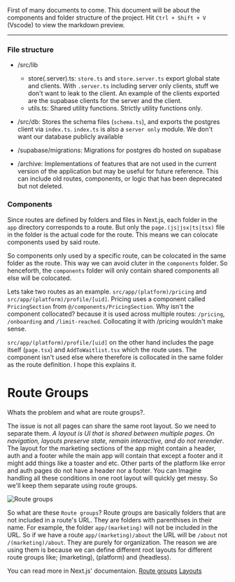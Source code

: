 First of many documents to come. This document will be about the components and folder structure of the project. Hit `Ctrl + Shift + V` (Vscode) to view the markdown preview.

---

### File structure
+ /src/lib
	+ store(.server).ts:
		`store.ts` and `store.server.ts` export global state and clients. With `.server.ts` including server only clients, stuff we don't want to leak to the client. An example of the clients exported are the supabase clients for the server and the client.
	+ utils.ts:
		Shared utility functions. Strictly utility functions only.
+ /src/db:
	Stores the schema files (`schema.ts`), and exports the postgres client via `index.ts`. `index.ts` is also a `server only` module. We don't want our database publicly available

+ /supabase/migrations:
	Migrations for postgres db hosted on supabase

+ /archive:
	Implementations of features that are not used in the current version of the application but may be useful for future reference. This can include old routes, components, or logic that has been deprecated but not deleted.

### Components
Since routes are defined by folders and files in Next.js, each folder in the `app` directory corresponds to a route. But only the `page.(js|jsx|ts|tsx)` file in the folder is the actual code for the route. This means we can colocate components used by said route.

So components only used by a specific route, can be colocated in the same folder as the route. This way we can avoid cluter in the `components` folder. So henceforth, the `components` folder will only contain shared components all else will be colocated.

Lets take two routes as an example. `src/app/(platform)/pricing` and `src/app/(platform)/profile/[uid]`. Pricing uses a component called `PricingSection` from `@/components/PricingSection`. Why isn't the component collocated? because it is used across multiple routes: `/pricing`, `/onboarding` and `/limit-reached`. Collocating it with /pricing wouldn't make sense.

`src/app/(platform)/profile/[uid]` on the other hand includes the page itself (`page.tsx`) and `AddToWaitlist.tsx` which the route uses. The component isn't used else where therefore is collocated in the same folder as the route definition. I hope this explains it.

# Route Groups
Whats the problem and what are route groups?.

The issue is not all pages can share the same root layout. So we need to separate them. *A layout is UI that is shared between multiple pages. On navigation, layouts preserve state, remain interactive, and do not rerender*.  The layout for the marketing sections of the app might contain a header, auth and a footer while the main app will contain that except a footer and it might add things like a toaster and etc. Other parts of the platform like error and auth pages do not have a header nor a footer. You can Imagine handling all these conditions in one root layout will quickly get messy. So we'll keep them separate using route groups.


![Route groups](https://res.cloudinary.com/dpsyccfsa/image/upload/v1736305363/Sea%20Assets/vuxtpjajebtgt28ky4sk.avif)

So what are these `Route groups`? Route groups are basically folders that are not included in a route's URL. They are folders with parenthises in their name. For example, the folder `app/(marketing)` will not be included in the URL. So if we have a route `app/(marketing)/about` the URL will be `/about` not `/(marketing)/about`. They are purely for organization. The reason we are using them is because we can define different root layouts for different route groups like; (marketing), (platform) and (headless). 

You can read more in Next.js' documentaion. [Route groups](https://nextjs.org/docs/app/building-your-application/routing/route-groups) [Layouts](https://nextjs.org/docs/app/getting-started/layouts-and-pages)